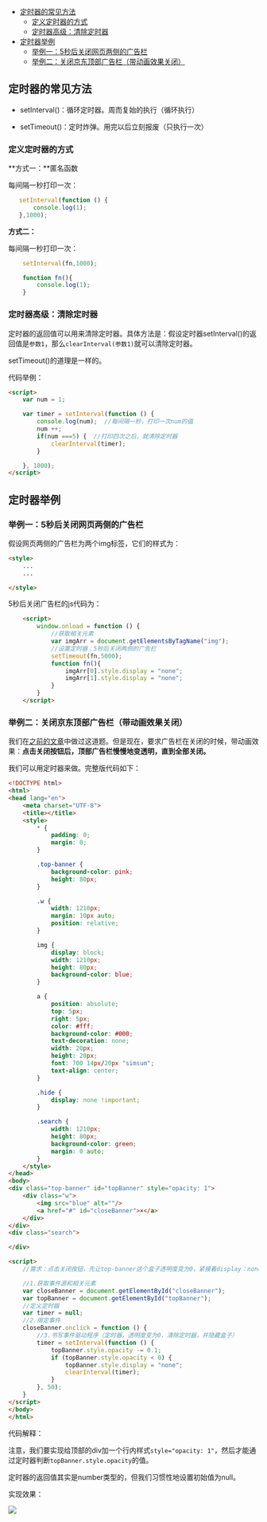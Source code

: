 <!-- MarkdownTOC -->

- [定时器的常见方法](#%E5%AE%9A%E6%97%B6%E5%99%A8%E7%9A%84%E5%B8%B8%E8%A7%81%E6%96%B9%E6%B3%95)
    - [定义定时器的方式](#%E5%AE%9A%E4%B9%89%E5%AE%9A%E6%97%B6%E5%99%A8%E7%9A%84%E6%96%B9%E5%BC%8F)
    - [定时器高级：清除定时器](#%E5%AE%9A%E6%97%B6%E5%99%A8%E9%AB%98%E7%BA%A7%EF%BC%9A%E6%B8%85%E9%99%A4%E5%AE%9A%E6%97%B6%E5%99%A8)
- [定时器举例](#%E5%AE%9A%E6%97%B6%E5%99%A8%E4%B8%BE%E4%BE%8B)
    - [举例一：5秒后关闭网页两侧的广告栏](#%E4%B8%BE%E4%BE%8B%E4%B8%80%EF%BC%9A5%E7%A7%92%E5%90%8E%E5%85%B3%E9%97%AD%E7%BD%91%E9%A1%B5%E4%B8%A4%E4%BE%A7%E7%9A%84%E5%B9%BF%E5%91%8A%E6%A0%8F)
    - [举例二：关闭京东顶部广告栏（带动画效果关闭）](#%E4%B8%BE%E4%BE%8B%E4%BA%8C%EF%BC%9A%E5%85%B3%E9%97%AD%E4%BA%AC%E4%B8%9C%E9%A1%B6%E9%83%A8%E5%B9%BF%E5%91%8A%E6%A0%8F%EF%BC%88%E5%B8%A6%E5%8A%A8%E7%94%BB%E6%95%88%E6%9E%9C%E5%85%B3%E9%97%AD%EF%BC%89)

<!-- /MarkdownTOC -->

<a id="%E5%AE%9A%E6%97%B6%E5%99%A8%E7%9A%84%E5%B8%B8%E8%A7%81%E6%96%B9%E6%B3%95"></a>
## 定时器的常见方法

- setInterval()：循环定时器。周而复始的执行（循环执行）

- setTimeout()：定时炸弹。用完以后立刻报废（只执行一次）


<a id="%E5%AE%9A%E4%B9%89%E5%AE%9A%E6%97%B6%E5%99%A8%E7%9A%84%E6%96%B9%E5%BC%8F"></a>
### 定义定时器的方式

**方式一：**匿名函数

每间隔一秒打印一次：

```javascript
   setInterval(function () {
       console.log(1);
   },1000);
```

**方式二：**

每间隔一秒打印一次：


```javascript
    setInterval(fn,1000);

    function fn(){
        console.log(1);
    }

```

<a id="%E5%AE%9A%E6%97%B6%E5%99%A8%E9%AB%98%E7%BA%A7%EF%BC%9A%E6%B8%85%E9%99%A4%E5%AE%9A%E6%97%B6%E5%99%A8"></a>
### 定时器高级：清除定时器

定时器的返回值可以用来清除定时器。具体方法是：假设定时器setInterval()的返回值是`参数1`，那么`clearInterval(参数1)`就可以清除定时器。

setTimeout()的道理是一样的。

代码举例：


```html
<script>
    var num = 1;

    var timer = setInterval(function () {
        console.log(num);  //每间隔一秒，打印一次num的值
        num ++;
        if(num ===5) {  //打印四次之后，就清除定时器
            clearInterval(timer);
        }

    }, 1000);
</script>

```

<a id="%E5%AE%9A%E6%97%B6%E5%99%A8%E4%B8%BE%E4%BE%8B"></a>
## 定时器举例

<a id="%E4%B8%BE%E4%BE%8B%E4%B8%80%EF%BC%9A5%E7%A7%92%E5%90%8E%E5%85%B3%E9%97%AD%E7%BD%91%E9%A1%B5%E4%B8%A4%E4%BE%A7%E7%9A%84%E5%B9%BF%E5%91%8A%E6%A0%8F"></a>
### 举例一：5秒后关闭网页两侧的广告栏

假设网页两侧的广告栏为两个img标签，它们的样式为：


```html
<style>
    ...
    ...

</style>

```

5秒后关闭广告栏的js代码为：

```html
    <script>
        window.onload = function () {
            //获取相关元素
            var imgArr = document.getElementsByTagName("img");
            //设置定时器：5秒后关闭两侧的广告栏
            setTimeout(fn,5000);
            function fn(){
                imgArr[0].style.display = "none";
                imgArr[1].style.display = "none";
            }
        }
    </script>
```


<a id="%E4%B8%BE%E4%BE%8B%E4%BA%8C%EF%BC%9A%E5%85%B3%E9%97%AD%E4%BA%AC%E4%B8%9C%E9%A1%B6%E9%83%A8%E5%B9%BF%E5%91%8A%E6%A0%8F%EF%BC%88%E5%B8%A6%E5%8A%A8%E7%94%BB%E6%95%88%E6%9E%9C%E5%85%B3%E9%97%AD%EF%BC%89"></a>
### 举例二：关闭京东顶部广告栏（带动画效果关闭）

我们在[之前的文章](https://github.com/smyhvae/Web/blob/master/03-JavaScript%E5%9F%BA%E7%A1%80/07-JavaScript%E5%9F%BA%E7%A1%80%EF%BC%9ADOM%E6%93%8D%E4%BD%9C.md)中做过这道题。但是现在，要求广告栏在关闭的时候，带动画效果：**点击关闭按钮后，顶部广告栏慢慢地变透明，直到全部关闭。**

我们可以用定时器来做。完整版代码如下：

```html
<!DOCTYPE html>
<html>
<head lang="en">
    <meta charset="UTF-8">
    <title></title>
    <style>
        * {
            padding: 0;
            margin: 0;
        }

        .top-banner {
            background-color: pink;
            height: 80px;
        }

        .w {
            width: 1210px;
            margin: 10px auto;
            position: relative;
        }

        img {
            display: block;
            width: 1210px;
            height: 80px;
            background-color: blue;
        }

        a {
            position: absolute;
            top: 5px;
            right: 5px;
            color: #fff;
            background-color: #000;
            text-decoration: none;
            width: 20px;
            height: 20px;
            font: 700 14px/20px "simsum";
            text-align: center;
        }

        .hide {
            display: none !important;
        }

        .search {
            width: 1210px;
            height: 80px;
            background-color: green;
            margin: 0 auto;
        }
    </style>
</head>
<body>
<div class="top-banner" id="topBanner" style="opacity: 1">
    <div class="w">
        <img src="blue" alt=""/>
        <a href="#" id="closeBanner">×</a>
    </div>
</div>
<div class="search">

</div>

<script>
    //需求：点击关闭按钮，先让top-banner这个盒子透明度变为0，紧接着display：none;

    //1.获取事件源和相关元素
    var closeBanner = document.getElementById("closeBanner");
    var topBanner = document.getElementById("topBanner");
    //定义定时器
    var timer = null;
    //2.绑定事件
    closeBanner.onclick = function () {
        //3.书写事件驱动程序（定时器，透明度变为0，清除定时器，并隐藏盒子）
        timer = setInterval(function () {
            topBanner.style.opacity -= 0.1;
            if (topBanner.style.opacity < 0) {
                topBanner.style.display = "none";
                clearInterval(timer);
            }
        }, 50);
    }
</script>
</body>
</html>
```

代码解释：

注意，我们要实现给顶部的div加一个行内样式`style="opacity: 1"`，然后才能通过定时器判断`topBanner.style.opacity`的值。

定时器的返回值其实是number类型的，但我们习惯性地设置初始值为null。

实现效果：

![](http://img.smyhvae.com/20180201_2240.gif)

